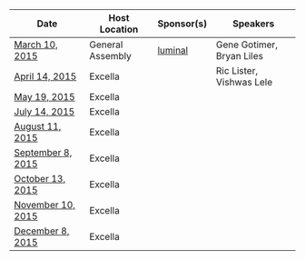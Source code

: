 |Date|Host Location|Sponsor(s)|Speakers|
|----|-------------|----------|--------|
|[March 10, 2015](http://www.meetup.com/DevOpsDC/events/220892577/)| General Assembly  | [luminal](http://luminal.com/) | Gene Gotimer, Bryan Liles |
|[April 14, 2015](http://www.meetup.com/DevOpsDC/events/219259501/)| Excella |  | Ric Lister, Vishwas Lele |
|[May 19, 2015](http://www.meetup.com/DevOpsDC/events/220149883/)| Excella |  |  |
|[July 14, 2015](http://www.meetup.com/DevOpsDC/events/211446002/)| Excella |  |  |
|[August 11, 2015](http://www.meetup.com/DevOpsDC/events/220944711/)| Excella |  |  |
|[September 8, 2015](http://www.meetup.com/DevOpsDC/events/220944729/)| Excella |  |  |
|[October 13, 2015](http://www.meetup.com/DevOpsDC/events/220944740/)| Excella |  |  |
|[November 10, 2015](http://www.meetup.com/DevOpsDC/events/220944748/)| Excella |  |  |
|[December 8, 2015](http://www.meetup.com/DevOpsDC/events/220944756/)| Excella |  |  |